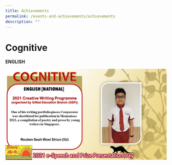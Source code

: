 ```yaml
---
title: Achievements
permalink: /events-and-achievements/achievements
description: ""
---
```

# Cognitive

**ENGLISH**

![](/images/EL%201.png)

